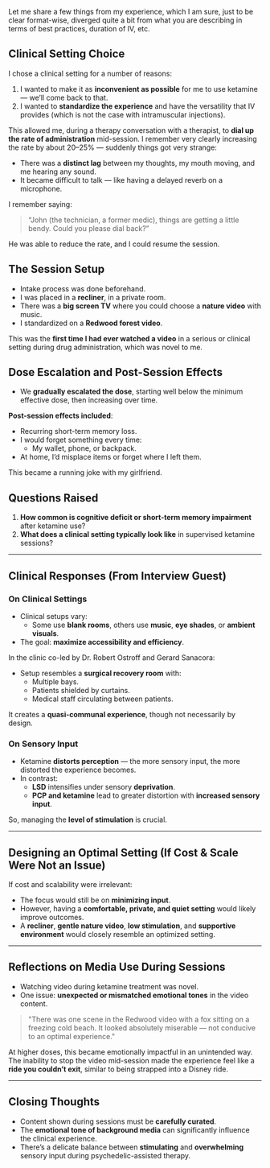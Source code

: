 Let me share a few things from my experience, which I am sure, just to be clear format-wise, diverged quite a bit from what you are describing in terms of best practices, duration of IV, etc.

## Clinical Setting Choice

I chose a clinical setting for a number of reasons:

1. I wanted to make it as **inconvenient as possible** for me to use ketamine — we’ll come back to that.
2. I wanted to **standardize the experience** and have the versatility that IV provides (which is not the case with intramuscular injections).

This allowed me, during a therapy conversation with a therapist, to **dial up the rate of administration** mid-session. I remember very clearly increasing the rate by about 20–25% — suddenly things got very strange:

- There was a **distinct lag** between my thoughts, my mouth moving, and me hearing any sound.
- It became difficult to talk — like having a delayed reverb on a microphone.

I remember saying:

> “John (the technician, a former medic), things are getting a little bendy. Could you please dial back?”

He was able to reduce the rate, and I could resume the session.

## The Session Setup

- Intake process was done beforehand.
- I was placed in a **recliner**, in a private room.
- There was a **big screen TV** where you could choose a **nature video** with music.
- I standardized on a **Redwood forest video**.

This was the **first time I had ever watched a video** in a serious or clinical setting during drug administration, which was novel to me.

## Dose Escalation and Post-Session Effects

- We **gradually escalated the dose**, starting well below the minimum effective dose, then increasing over time.

**Post-session effects included**:

- Recurring short-term memory loss.
- I would forget something every time:
  - My wallet, phone, or backpack.
- At home, I’d misplace items or forget where I left them.

This became a running joke with my girlfriend.

## Questions Raised

1. **How common is cognitive deficit or short-term memory impairment** after ketamine use?
2. **What does a clinical setting typically look like** in supervised ketamine sessions?

---

## Clinical Responses (From Interview Guest)

### On Clinical Settings

- Clinical setups vary:
  - Some use **blank rooms**, others use **music**, **eye shades**, or **ambient visuals**.
- The goal: **maximize accessibility and efficiency**.

In the clinic co-led by Dr. Robert Ostroff and Gerard Sanacora:

- Setup resembles a **surgical recovery room** with:
  - Multiple bays.
  - Patients shielded by curtains.
  - Medical staff circulating between patients.

It creates a **quasi-communal experience**, though not necessarily by design.

### On Sensory Input

- Ketamine **distorts perception** — the more sensory input, the more distorted the experience becomes.
- In contrast:
  - **LSD** intensifies under sensory **deprivation**.
  - **PCP and ketamine** lead to greater distortion with **increased sensory input**.
  
So, managing the **level of stimulation** is crucial.

---

## Designing an Optimal Setting (If Cost & Scale Were Not an Issue)

If cost and scalability were irrelevant:

- The focus would still be on **minimizing input**.
- However, having a **comfortable, private, and quiet setting** would likely improve outcomes.
- A **recliner**, **gentle nature video**, **low stimulation**, and **supportive environment** would closely resemble an optimized setting.

---

## Reflections on Media Use During Sessions

- Watching video during ketamine treatment was novel.
- One issue: **unexpected or mismatched emotional tones** in the video content.

> "There was one scene in the Redwood video with a fox sitting on a freezing cold beach. It looked absolutely miserable — not conducive to an optimal experience."

At higher doses, this became emotionally impactful in an unintended way. The inability to stop the video mid-session made the experience feel like a **ride you couldn’t exit**, similar to being strapped into a Disney ride.

---

## Closing Thoughts

- Content shown during sessions must be **carefully curated**.
- The **emotional tone of background media** can significantly influence the clinical experience.
- There’s a delicate balance between **stimulating** and **overwhelming** sensory input during psychedelic-assisted therapy.

